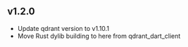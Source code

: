 ## v1.2.0
- Update qdrant version to v1.10.1
- Move Rust dylib building to here from qdrant_dart_client